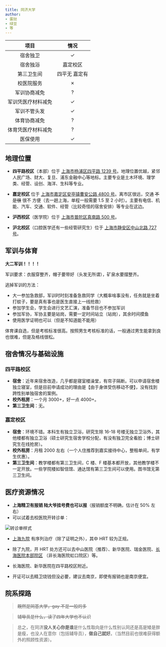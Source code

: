 ```yaml
---
title: 同济大学
author:
- 蛋挞
- 绿豆
- 等
---
```


|项目|情况|
|:---:|:---:|
|宿舍独卫|✓|
|宿舍独浴|嘉定校区|
|第三卫生间|四平无 嘉定有|
|校医院服务|✗|
|军训协商减免|?|
|军训凭医疗材料减免|✓|
|军训不管头发|✓|
|体育协商减免|?|
|体育凭医疗材料减免|?|
|医保使用|✓|

## 地理位置

- **四平路校区**（本部）位于 [上海市杨浦区四平路 1239 号](https://amap.com/place/B00155K8FL)。地理位置优越，紧邻人民广场、财大、复旦、浦东金融中心等地标。主要专业是土木环境、理学类、经管、设创、海洋、生科等专业。

- **嘉定校区** 位于 [上海市嘉定区安亭镇曹安公路 4800 号](https://amap.com/place/B00155HU50)。离市区很远，交通 ~~不是很~~ 很不 方便（去一趟上海，单程一般需要 1.5 至 2 小时）。主要有电信、机能、汽车、交通、软件、经管（比较奇怪的宿舍安排）等专业在这边。

- **沪西校区**（医学院）位于 [上海市普陀区真南路 500 号](https://amap.com/place/B00155QBTK)。

- **沪北校区**（口腔医学还有一些经管研究生）位于 [上海市静安区中山北路 727 号](https://amap.com/place/B00155BIO1)。

## 军训与体育

**大二军训！！！！**

军训要求：衣服穿整齐，帽子要带好（头发无所谓），矿泉水要摆整齐。

逃掉军训的方法：

- 大一参加急救部，军训时时刻准备急救同学（大概率啥事没有，任务就是坐着打蚊子，要是真有事也是医生直接上一线抢救）
- 参加学生会，学生会进行文艺汇演，准备节目也不参加军训
- 参加军协，军协主要是站岗，需要一定时间站立（站岗），其余时间摸鱼
- 使用医学证明也可以（但是不知道能不能用）

体育课自选，但是考核标准很高。按照男生考核标准的话，一般通过男生能拿到良也很难，但是及格线很松。

## 宿舍情况与基础设施

### 四平路校区

- **宿舍**：近年来宿舍改造，几乎都是寝室楼澡堂，有帘子隔断。可以申请宿舍楼独立寝室，但是目前申请成功的理由是【由于身体受伤移动不便】，没有找到跨性别单独宿舍的案例。
- **校外租房**：一个月 3000+，好一点 4000+。
- **第三卫生间**：无。

### 嘉定校区

- **宿舍**：环境不错。本科生有独立卫浴，研究生除 16-18 号楼无独立卫浴外，其他楼都有独立卫浴（硕士研究生宿舍学校分配，有没有独卫完全看脸；博士研究生在线抢房）。
- **校外租房**：月租 2000 左右（一个人住推荐到嘉实接待中心，整租单间，有学生优惠）。
- **第三卫生间**：教学楼都有第三卫生间，C 楼、F 楼基本都开放，其他教学楼不一定开放。一些学院楼如智信馆、通达馆有第三卫生间可以使用。图书馆无第三卫生间。

## 医疗资源情况

- **上海精卫有报销 陆大爷挂号费也可以报**（报销额度不明确，估计在 50% 左右）
- 可以试着去校医院开转诊单：

![转诊单样式](/campus/TONGJI_treatment.jpg)

- [上海九院](https://mtf.wiki/zh-cn/docs/hrt/sh9/) 有序列治疗（除了证明之外），其中 HRT 较为正规。
- 除了九院，开 HRT 处方还可以去中山医院（推荐）、新华医院、瑞金医院、[长海医院本部院区](https://amap.com/place/B0FFKP410J) （非长海医院虹口院区）等。
- 长海医院、新华医院在四平路校区附近。

- 开证可以去精卫烧钱但没必要，建议去南京，即使有报销也是南京便宜。

## 院系探路

> ~~既然是同基大学，gay 不是一般的多~~

> ~~辅导员是什么，读了四年大学也不认识~~

> 总之，在同济**没人关心你是谁**是什么性取向是什么性别认同还是高是矮是胖是瘦，也没人在意你（包括辅导员），**做自己就好**。（当然目前也很难获得额外的照顾性资源）。
